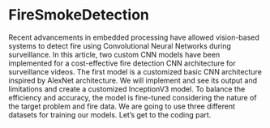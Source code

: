 # FireSmokeDetection
Recent advancements in embedded processing have allowed vision-based systems to detect fire using Convolutional Neural Networks during surveillance. In this article, two custom CNN models have been implemented for a cost-effective fire detection CNN architecture for surveillance videos. The first model is a customized basic CNN architecture inspired by AlexNet architecture. We will implement and see its output and limitations and create a customized InceptionV3 model. To balance the efficiency and accuracy, the model is fine-tuned considering the nature of the target problem and fire data. We are going to use three different datasets for training our models. Let’s get to the coding part.
